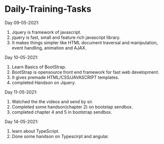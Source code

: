 # Daily-Training-Tasks
Day 09-05-2021:

1. Jquery is framework of javascript.
2. jquery is fast, small and feature rich javascript library.
3. It makes things simpler like HTML document traversal and manipulation, event handling, animation and AJAX.


Day 10-05-2021:
1. Learn Basics of BootStrap.
2. BootStrap is opensource front end framework for fast web development.
3. It gives premade HTML/CSS/JAVASCRIPT templates.
4. completed Handson on Jquery.


Day 11-05-2021:
1. Watched the the videos and send by sir.
2. Completed some handson(chapter 2) on bootstap sendbox.
3. completed chapter 4 and 5 in bootstrap sendbox.


Day 14-05-2021:
1. learn about TypeScript.
2. Done some handson  on Typescirpt and angular.
